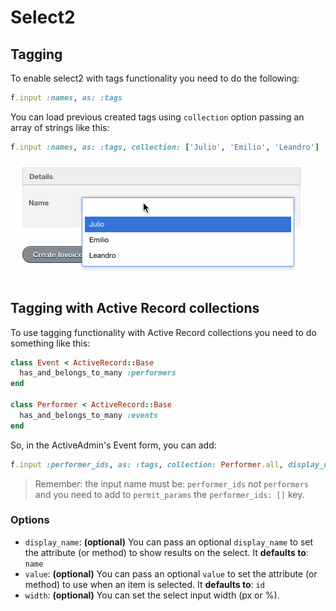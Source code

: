# Select2

## Tagging

To enable select2 with tags functionality you need to do the following:

```ruby
f.input :names, as: :tags
```

You can load previous created tags using `collection` option passing an array of strings like this:

```ruby
f.input :names, as: :tags, collection: ['Julio', 'Emilio', 'Leandro']
```

<img src="./images/select2-tags.gif" />

## Tagging with Active Record collections

To use tagging functionality with Active Record collections you need to do something like this:

```ruby
class Event < ActiveRecord::Base
  has_and_belongs_to_many :performers
end

class Performer < ActiveRecord::Base
  has_and_belongs_to_many :events
end
```

So, in the ActiveAdmin's Event form, you can add:

```ruby
f.input :performer_ids, as: :tags, collection: Performer.all, display_name: :full_name
```

> Remember: the input name must be: `performer_ids` not `performers` and you need to add to `permit_params` the `performer_ids: []` key.

### Options

* `display_name`: **(optional)** You can pass an optional `display_name` to set the attribute (or method) to show results on the select. It **defaults to**: `name`
* `value`: **(optional)** You can pass an optional `value` to set the attribute (or method) to use when an item is selected. It **defaults to**: `id`
* `width`: **(optional)** You can set the select input width (px or %).

